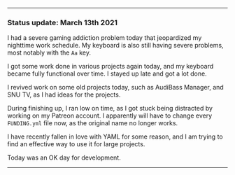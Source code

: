 ***

### Status update: March 13th 2021

I had a severe gaming addiction problem today that jeopardized my nighttime work schedule. My keyboard is also still having severe problems, most notably with the `Aa` key.

I got some work done in various projects again today, and my keyboard became fully functional over time. I stayed up late and got a lot done.

I revived work on some old projects today, such as AudiBass Manager, and SNU TV, as I had ideas for the projects.

During finishing up, I ran low on time, as I got stuck being distracted by working on my Patreon account. I apparently will have to change every `FUNDING.yml` file now, as the original name no longer works.

I have recently fallen in love with YAML for some reason, and I am trying to find an effective way to use it for large projects.

Today was an OK day for development.

***
